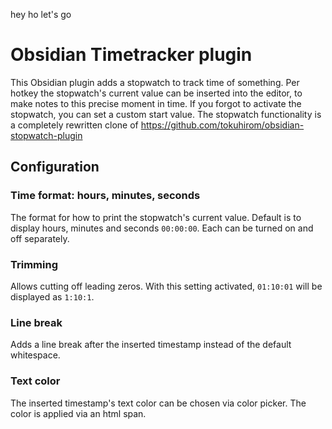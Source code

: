 hey ho let's go

# Obsidian Timetracker plugin

This Obsidian plugin adds a stopwatch to track time of something. Per hotkey the stopwatch's current value can be inserted into the editor, to make notes to 
this precise moment in time. If you forgot to activate the stopwatch, you can set a custom start value.
The stopwatch functionality is a completely rewritten clone of https://github.com/tokuhirom/obsidian-stopwatch-plugin

## Configuration

### Time format: hours, minutes, seconds

The format for how to print the stopwatch's current value. Default is to display hours, minutes and seconds `00:00:00`. Each can be turned on and off separately. 

### Trimming

Allows cutting off leading zeros. With this setting activated, `01:10:01` will be displayed as `1:10:1`.

### Line break

Adds a line break after the inserted timestamp instead of the default whitespace.

### Text color

The inserted timestamp's text color can be chosen via color picker. The color is applied via an html span.
